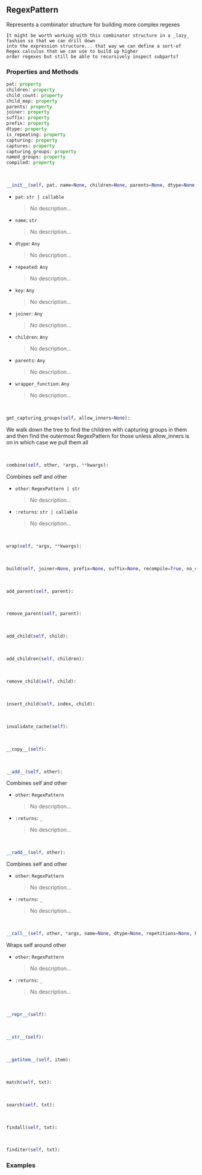 ## <a id="McUtils.Parsers.RegexPatterns.RegexPattern">RegexPattern</a>
Represents a combinator structure for building more complex regexes

    It might be worth working with this combinator structure in a _lazy_ fashion so that we can drill down
    into the expression structure... that way we can define a sort-of Regex calculus that we can use to build up higher
    order regexes but still be able to recursively inspect subparts?

### Properties and Methods
```python
pat: property
children: property
child_count: property
child_map: property
parents: property
joiner: property
suffix: property
prefix: property
dtype: property
is_repeating: property
capturing: property
captures: property
capturing_groups: property
named_groups: property
compiled: property
```
<a id="McUtils.Parsers.RegexPatterns.RegexPattern.__init__">&nbsp;</a>
```python
__init__(self, pat, name=None, children=None, parents=None, dtype=None, repetitions=None, key=None, joiner='', wrapper_function=None, suffix=None, prefix=None, parser=None, handler=None, capturing=None, allow_inner_captures=False): 
```

- `pat`: `str | callable`
    >No description...
- `name`: `str`
    >No description...
- `dtype`: `Any`
    >No description...
- `repeated`: `Any`
    >No description...
- `key`: `Any`
    >No description...
- `joiner`: `Any`
    >No description...
- `children`: `Any`
    >No description...
- `parents`: `Any`
    >No description...
- `wrapper_function`: `Any`
    >No description...

<a id="McUtils.Parsers.RegexPatterns.RegexPattern.get_capturing_groups">&nbsp;</a>
```python
get_capturing_groups(self, allow_inners=None): 
```
We walk down the tree to find the children with capturing groups in them and
        then find the outermost RegexPattern for those unless allow_inners is on in which case we pull them all

<a id="McUtils.Parsers.RegexPatterns.RegexPattern.combine">&nbsp;</a>
```python
combine(self, other, *args, **kwargs): 
```
Combines self and other
- `other`: `RegexPattern | str`
    >No description...
- `:returns`: `str | callable`
    >No description...

<a id="McUtils.Parsers.RegexPatterns.RegexPattern.wrap">&nbsp;</a>
```python
wrap(self, *args, **kwargs): 
```

<a id="McUtils.Parsers.RegexPatterns.RegexPattern.build">&nbsp;</a>
```python
build(self, joiner=None, prefix=None, suffix=None, recompile=True, no_captures=False): 
```

<a id="McUtils.Parsers.RegexPatterns.RegexPattern.add_parent">&nbsp;</a>
```python
add_parent(self, parent): 
```

<a id="McUtils.Parsers.RegexPatterns.RegexPattern.remove_parent">&nbsp;</a>
```python
remove_parent(self, parent): 
```

<a id="McUtils.Parsers.RegexPatterns.RegexPattern.add_child">&nbsp;</a>
```python
add_child(self, child): 
```

<a id="McUtils.Parsers.RegexPatterns.RegexPattern.add_children">&nbsp;</a>
```python
add_children(self, children): 
```

<a id="McUtils.Parsers.RegexPatterns.RegexPattern.remove_child">&nbsp;</a>
```python
remove_child(self, child): 
```

<a id="McUtils.Parsers.RegexPatterns.RegexPattern.insert_child">&nbsp;</a>
```python
insert_child(self, index, child): 
```

<a id="McUtils.Parsers.RegexPatterns.RegexPattern.invalidate_cache">&nbsp;</a>
```python
invalidate_cache(self): 
```

<a id="McUtils.Parsers.RegexPatterns.RegexPattern.__copy__">&nbsp;</a>
```python
__copy__(self): 
```

<a id="McUtils.Parsers.RegexPatterns.RegexPattern.__add__">&nbsp;</a>
```python
__add__(self, other): 
```
Combines self and other
- `other`: `RegexPattern`
    >No description...
- `:returns`: `_`
    >No description...

<a id="McUtils.Parsers.RegexPatterns.RegexPattern.__radd__">&nbsp;</a>
```python
__radd__(self, other): 
```
Combines self and other
- `other`: `RegexPattern`
    >No description...
- `:returns`: `_`
    >No description...

<a id="McUtils.Parsers.RegexPatterns.RegexPattern.__call__">&nbsp;</a>
```python
__call__(self, other, *args, name=None, dtype=None, repetitions=None, key=None, joiner=None, wrap_function=None, suffix=None, prefix=None, multiline=None, parser=None, handler=None, capturing=None, allow_inner_captures=None, **kwargs): 
```
Wraps self around other
- `other`: `RegexPattern`
    >No description...
- `:returns`: `_`
    >No description...

<a id="McUtils.Parsers.RegexPatterns.RegexPattern.__repr__">&nbsp;</a>
```python
__repr__(self): 
```

<a id="McUtils.Parsers.RegexPatterns.RegexPattern.__str__">&nbsp;</a>
```python
__str__(self): 
```

<a id="McUtils.Parsers.RegexPatterns.RegexPattern.__getitem__">&nbsp;</a>
```python
__getitem__(self, item): 
```

<a id="McUtils.Parsers.RegexPatterns.RegexPattern.match">&nbsp;</a>
```python
match(self, txt): 
```

<a id="McUtils.Parsers.RegexPatterns.RegexPattern.search">&nbsp;</a>
```python
search(self, txt): 
```

<a id="McUtils.Parsers.RegexPatterns.RegexPattern.findall">&nbsp;</a>
```python
findall(self, txt): 
```

<a id="McUtils.Parsers.RegexPatterns.RegexPattern.finditer">&nbsp;</a>
```python
finditer(self, txt): 
```

### Examples
